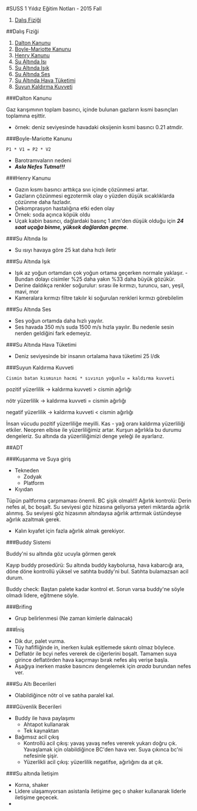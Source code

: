 #SUSS 1 Yıldız Eğitim Notları - 2015 Fall

1. [Dalış Fiziği](#dalış-fiziği)

##Dalış Fiziği

1. [Dalton Kanunu](#dalton-kanunu)
2. [Boyle-Mariotte Kanunu](#boyle-mariotte-kanunu)
3. [Henry Kanunu](#henry-kanunu)
4. [Su Altında Isı](#su-altında-isı)
5. [Su Altında Işık](#su-altında-işık)
6. [Su Altında Ses](#su-altında-ses)
7. [Su Altında Hava Tüketimi](#su-altında-hava-tüketimi)
8. [Suyun Kaldırma Kuvveti](#suyun-kaldırma-kuvveti)

###Dalton Kanunu

Gaz karışımının toplam basıncı, içinde bulunan gazların kısmi basınçları toplamına eşittir.

- örnek: deniz seviyesinde havadaki oksijenin kısmi basıncı 0.21 atmdir.

###Boyle-Mariotte Kanunu

`P1 * V1 = P2 * V2`

- Barotramvaların nedeni
- ***Asla Nefes Tutma!!!***

###Henry Kanunu

- Gazın kısmı basıncı arttıkça sıvı içinde çözünmesi artar.
- Gazların çözünmesi egzotermik olay o yüzden düşük sıcaklıklarda çözünme daha fazladır. 
- Dekomprasyon hastalığına etki eden olay
- Örnek: soda açınca köpük oldu
- Uçak kabin basıncı, dağlardaki basınç 1 atm'den düşük olduğu için ***24 saat uçağa binme, yüksek dağlardan geçme***.

###Su Altında Isı

- Su ısıyı havaya göre 25 kat daha hızlı iletir

###Su Altında Işık

- Işık az yoğun ortamdan  çok yoğun ortama geçerken normale yaklaşır. 
  -Bundan dolayı cisimler %25 daha yakın %33 daha büyük gözükür.
- Derine daldıkça renkler soğurulur: sırası ile kırmızı, turuncu, sarı, yeşil, mavi, mor
- Kameralara kırmızı filtre takılır ki soğurulan renkleri kırmızı görebilelim

###Su Altında Ses

- Ses yoğun ortamda daha hızlı yayılır.
- Ses havada 350 m/s suda 1500 m/s hızla yayılır. Bu nedenle sesin nerden geldiğini fark edemeyiz.

###Su Altında Hava Tüketimi

- Deniz seviyesinde bir insanın ortalama hava tüketimi 25 l/dk

###Suyun Kaldırma Kuvveti

`Cismin batan kısmının hacmi * sıvının yoğunlu = kaldırma kuvveti`

pozitif yüzerlilik -> kaldırma kuvveti > cismin ağırlığı

nötr yüzerlilik -> kaldırma kuvveti = cismin ağırlığı

negatif yüzerlilik -> kaldırma kuvveti < cismin ağırlığı

İnsan vücudu pozitif yüzerliliğe meyilli. 
Kas - yağ oranı kaldırma yüzerliliği etkiler. 
Neopren elbise ile yüzerliliğimiz artar. 
Kurşun ağırlıkla bu durumu dengeleriz.
Su altında da yüzerliliğimizi denge yeleği ile ayarlarız.

##ADT

###Kuşanma ve Suya giriş

- Tekneden
  - Zodyak
  - Platform
- Kıyıdan

Tüpün paltforma çarpmaması önemli.
BC şişik olmalı!!!
Ağırlık kontrolü: Derin nefes al, bc boşalt. Su seviyesi göz hizasına geliyorsa yeteri miktarda ağırlık alınmış. Su seviyesi göz hizasının altındaysa ağırlık arttırmak üstündeyse ağırlık azaltmak gerek. 

- Kalın kıyafet için fazla ağırlık almak gerekiyor. 

###Buddy Sistemi

Buddy'ni su altında göz ucuyla görmen gerek

Kayıp buddy prosedürü: Su altında buddy kaybolursa, hava kabarcığı ara, döne döne kontrollü yüksel ve satıhta buddy'ni bul. Satıhta bulamazsan acil durum.

Buddy check: Baştan palete kadar kontrol et. Sorun varsa buddy'ne söyle olmadı lidere, eğitmene söyle.

###Brifing

- Grup belirlenmesi (Ne zaman kimlerle dalınacak)

###İniş

- Dik dur, palet vurma.
- Tüy hafifliğinde in, inerken kulak eşitlemede sıkıntı olmaz böylece.
- Deflatör ile bcyi nefes vererek de ciğerlerini boşalt. Tamamen suya girince deflatörden hava kaçırmayı bırak nefes alış verişe başla.
- Aşağıya inerken maske basıncını dengelemek için *arada* burundan nefes ver.

###Su Altı Becerileri

- Olabildiğince nötr ol ve satıha paralel kal.


###Güvenlik Becerileri

- Buddy ile hava paylaşımı
  - Ahtapot kullanarak
  - Tek kaynaktan
- Bağımsız acil çıkış
  - Kontrollü acil çıkış: yavaş yavaş nefes vererek yukarı doğru çık. Yavaşlamak için olabildiğince BC'den hava ver. Suya çıkınca bc'ni nefesinle şişir.
  - Yüzerlikli acil çıkış: yüzerlilik negatifse, ağırlığını da at çık.

###Su altında İletişim

- Korna, shaker
- Lidere ulaşamıyorsan asistanla iletişime geç o shaker kullanarak liderle iletişime geçecek.
- 
